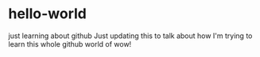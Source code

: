 # hello-world
just learning about github
Just updating this to talk about how I'm trying to learn this whole github world of wow!

